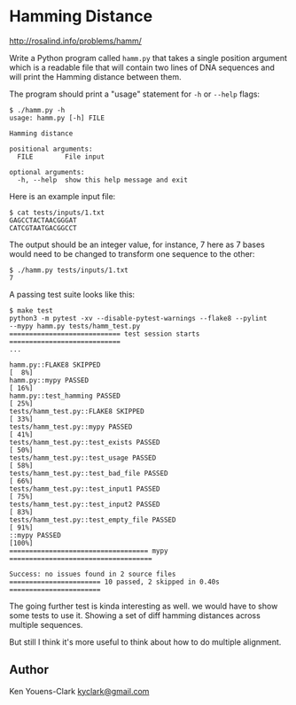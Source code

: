 # Hamming Distance

http://rosalind.info/problems/hamm/

Write a Python program called `hamm.py` that takes a single position argument which is a readable file that will contain two lines of DNA sequences and will print the Hamming distance between them.

The program should print a "usage" statement for `-h` or `--help` flags:

```
$ ./hamm.py -h
usage: hamm.py [-h] FILE

Hamming distance

positional arguments:
  FILE        File input

optional arguments:
  -h, --help  show this help message and exit
```

Here is an example input file:

```
$ cat tests/inputs/1.txt
GAGCCTACTAACGGGAT
CATCGTAATGACGGCCT
```

The output should be an integer value, for instance, 7 here as 7 bases would need to be changed to transform one sequence to the other:

```
$ ./hamm.py tests/inputs/1.txt
7
```

A passing test suite looks like this:

```
$ make test
python3 -m pytest -xv --disable-pytest-warnings --flake8 --pylint 
--mypy hamm.py tests/hamm_test.py
============================ test session starts ============================
...

hamm.py::FLAKE8 SKIPPED                                               [  8%]
hamm.py::mypy PASSED                                                  [ 16%]
hamm.py::test_hamming PASSED                                          [ 25%]
tests/hamm_test.py::FLAKE8 SKIPPED                                    [ 33%]
tests/hamm_test.py::mypy PASSED                                       [ 41%]
tests/hamm_test.py::test_exists PASSED                                [ 50%]
tests/hamm_test.py::test_usage PASSED                                 [ 58%]
tests/hamm_test.py::test_bad_file PASSED                              [ 66%]
tests/hamm_test.py::test_input1 PASSED                                [ 75%]
tests/hamm_test.py::test_input2 PASSED                                [ 83%]
tests/hamm_test.py::test_empty_file PASSED                            [ 91%]
::mypy PASSED                                                         [100%]
=================================== mypy ====================================

Success: no issues found in 2 source files
======================= 10 passed, 2 skipped in 0.40s =======================
```

The going further test is kinda interesting as well. we would have to show some tests to use it. Showing a set of diff
hamming distances across multiple sequences.

But still I think it's more useful to think about how to do multiple alignment. 
## Author

Ken Youens-Clark <kyclark@gmail.com>
